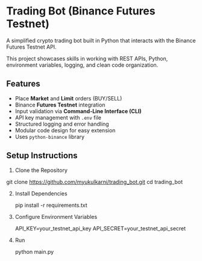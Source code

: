 

# Trading Bot (Binance Futures Testnet)

A simplified crypto trading bot built in Python that interacts with the Binance Futures Testnet API.

This project  showcases skills in working with REST APIs, Python, environment variables, logging, and clean code organization.



##  Features

-  Place **Market** and **Limit** orders (BUY/SELL)
-  Binance **Futures Testnet** integration
-  Input validation via **Command-Line Interface (CLI)**
-  API key management with `.env` file
-  Structured logging and error handling
-  Modular code design for easy extension
-  Uses `python-binance` library


##  Setup Instructions

 1. Clone the Repository

git clone https://github.com/myukulkarni/trading_bot.git
cd trading_bot

2. Install Dependencies

   pip install -r requirements.txt

3. Configure Environment Variables

   API_KEY=your_testnet_api_key
   API_SECRET=your_testnet_api_secret

4. Run

   python main.py








